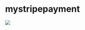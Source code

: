 # mystripepayment
[![](https://jitpack.io/v/mouness2020/mystripepayment.svg)](https://jitpack.io/#mouness2020/mystripepayment)
